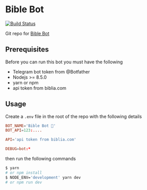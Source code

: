 # Bible Bot

[![Build Status](https://travis-ci.com/Kriv-Art/BibleBot.svg?branch=master)](https://travis-ci.com/Kriv-Art/BibleBot)

Git repo for [Bible Bot](https://t.me/bibilia_bot)

## Prerequisites

Before you can run this bot you must have the following

- Telegram bot token from @Botfather
- Nodejs >= 8.5.0
- yarn or npm
- api token from biblia.com

## Usage

Create a `.env` file in the root of the repo with the following details

```conf
BOT_NAME='Bible Bot 📖'
BOT_API=123:....

API='api token from biblia.com'

DEBUG=bot:*
```

then run the following commands

```sh
$ yarn
# or npm install
$ NODE_ENV='development' yarn dev
# or npm run dev
```
